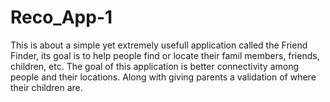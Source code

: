 # Reco_App-1
This is about a simple yet extremely usefull application called the Friend Finder, its goal is to help people find or locate their famil members, friends, children, etc. The goal of this application is better connectivity among people and their locations. Along with giving parents a validation of where their children are. 
